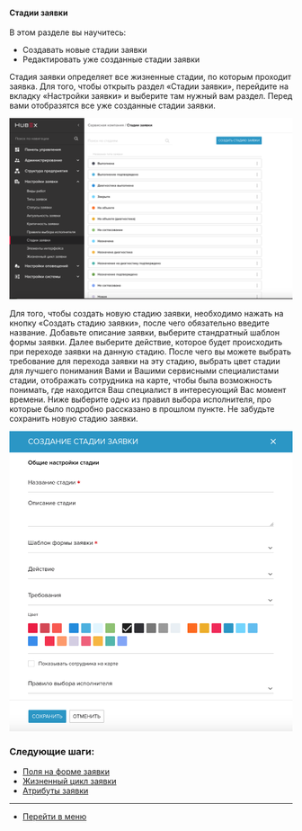 #### Стадии заявки
В этом разделе вы научитесь:
- Создавать новые стадии заявки
- Редактировать уже созданные стадии заявки

Стадия заявки определяет все жизненные стадии, по которым проходит заявка. Для того, чтобы открыть раздел «Стадии заявки», перейдите на вкладку «Настройки заявки» и выберите там нужный вам раздел. Перед вами отобразятся все уже созданные стадии заявки.

![stad1](/attachments/images/FAQ/ADMIN/StageType/stad1.png)

Для того, чтобы создать новую стадию заявки, необходимо нажать на кнопку «Создать стадию заявки», после чего обязательно введите название. Добавьте описание заявки, выберите стандратный шаблон формы заявки. Далее выберите действие, которое будет происходить при переходе заявки на данную стадию. После чего вы можете выбрать требование для перехода заявки на эту стадию, выбрать цвет стадии для лучшего понимания Вами и Вашими сервисными специалистами стадии, отображать сотрудника на карте, чтобы была возможность понимать, где находится Ваш специалист в интересующий Вас момент времени. Ниже выберите одно из правил выбора исполнителя, про которые было подробно рассказано в прошлом пункте. Не забудьте сохранить новую стадию заявки.

![stad2](/attachments/images/FAQ/ADMIN/StageType/stad2.png)



### Следующие шаги:
- [Поля  на форме заявки](./ElementsOfInterface.md)
- [Жизненный цикл заявки](./TicketLifeCycle.md)
- [Атрибуты заявки](./TicketAttribute.md)

____
- [Перейти в меню](http://wiki.hubex.ru)
